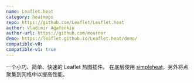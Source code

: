 ```yaml
---
name: Leaflet.heat
category: heatmaps
repo: https://github.com/Leaflet/Leaflet.heat
author: Vladimir Agafonkin
author-url: https://github.com/mourner
demo: https://leaflet.github.io/Leaflet.heat/demo/
compatible-v0:
compatible-v1: true
---
```


一个小巧、简单、快速的 Leaflet 热图插件。 在底层使用 <a href="https://github.com/mourner/simpleheat">simpleheat</a>，另外将点聚集到网格中以提高性能。
